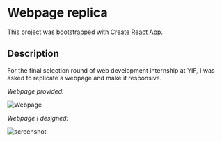 # Webpage replica

This project was bootstrapped with [Create React App](https://github.com/facebook/create-react-app).

## Description

For the final selection round of web development internship at YIF, I was asked to replicate a webpage and make it responsive. 

*Webpage provided:*

![Webpage](https://user-images.githubusercontent.com/80352794/120960204-f5df7f00-c778-11eb-8ec5-38e21bc86c60.jpeg)


*Webpage I designed:*

![screenshot](https://user-images.githubusercontent.com/80352794/120960853-4c998880-c77a-11eb-92cb-6f148d011a4b.PNG)
